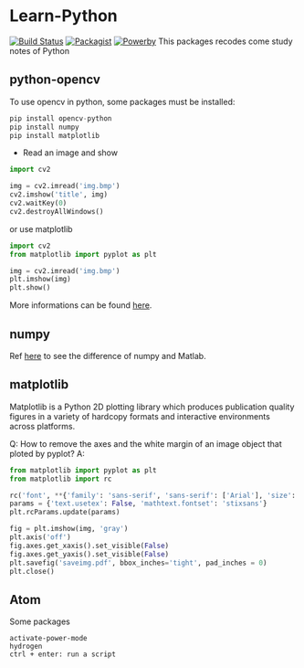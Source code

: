 # Learn-Python
[![Build Status](https://img.shields.io/badge/build-passing-brightgreen.svg)](https://github.com/MrDongdongLin/Learn-Python)
[![Packagist](https://img.shields.io/badge/packgist-v1.1.0-orange.svg)](https://github.com/MrDongdongLin/Learn-Python/releases)
[![Powerby](https://img.shields.io/badge/powerby-DongdongLin-blue.svg)](https://github.com/MrDongdongLin)
This packages recodes come study notes of Python

## python-opencv
To use opencv in python, some packages must be installed:
```python
pip install opencv-python
pip install numpy
pip install matplotlib
```

- Read an image and show
```python
import cv2

img = cv2.imread('img.bmp')
cv2.imshow('title', img)
cv2.waitKey(0)
cv2.destroyAllWindows()
```
or use matplotlib
```python
import cv2
from matplotlib import pyplot as plt

img = cv2.imread('img.bmp')
plt.imshow(img)
plt.show()
```

More informations can be found [here](http://docs.opencv.org/3.0-beta/doc/py_tutorials/py_tutorials.html).

## numpy
Ref [here](https://docs.scipy.org/doc/numpy-dev/user/numpy-for-matlab-users.html) to see the difference of numpy and Matlab.

## matplotlib
Matplotlib is a Python 2D plotting library which produces publication quality figures in a variety of hardcopy formats and interactive environments across platforms.

Q: How to remove the axes and the white margin of an image object that ploted by pyplot?
A:
```python
from matplotlib import pyplot as plt
from matplotlib import rc

rc('font', **{'family': 'sans-serif', 'sans-serif': ['Arial'], 'size': 8})
params = {'text.usetex': False, 'mathtext.fontset': 'stixsans'}
plt.rcParams.update(params)

fig = plt.imshow(img, 'gray')
plt.axis('off')
fig.axes.get_xaxis().set_visible(False)
fig.axes.get_yaxis().set_visible(False)
plt.savefig('saveimg.pdf', bbox_inches='tight', pad_inches = 0)
plt.close()
```

## Atom
Some packages
```
activate-power-mode
hydrogen
ctrl + enter: run a script
```
